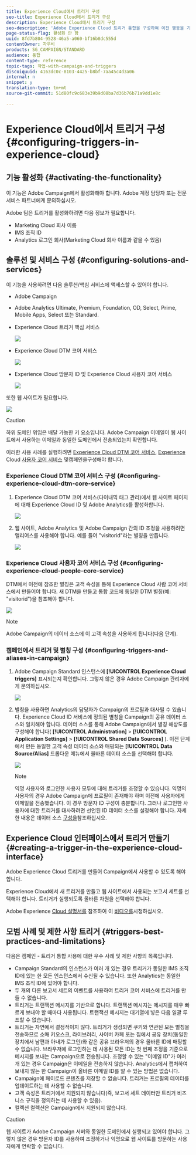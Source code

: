 ```yaml
---
title: Experience Cloud에서 트리거 구성
seo-title: Experience Cloud에서 트리거 구성
description: Experience Cloud에서 트리거 구성
seo-description: 'Adobe Experience Cloud 트리거 통합을 구성하여 이전 행동을 기반으로 고객에게 개인화된 전달을 전송하는 방법을 살펴볼 수 있습니다. '
page-status-flag: 활성화 안 함
uuid: 8fd7b804-9528-46a5-a060-bf16b8dc555d
contentOwner: 자우비
products: SG_CAMPAIGN/STANDARD
audience: 통합
content-type: reference
topic-tags: 작업-with-campaign-and-triggers
discoiquuid: 4163dc0c-8103-4425-b8bf-7aa45c4d3a06
internal: n
snippet: y
translation-type: tm+mt
source-git-commit: 51d80fc9c683e39b9d08ba7d36b76b71a9dd1e8c

---
```



# Experience Cloud에서 트리거 구성{#configuring-triggers-in-experience-cloud}

## 기능 활성화 {#activating-the-functionality}

이 기능은 Adobe Campaign에서 활성화해야 합니다. Adobe 계정 담당자 또는 전문 서비스 파트너에게 문의하십시오.

Adobe 팀은 트리거를 활성화하려면 다음 정보가 필요합니다.

* Marketing Cloud 회사 이름
* IMS 조직 ID
* Analytics 로그인 회사(Marketing Cloud 회사 이름과 같을 수 있음)

## 솔루션 및 서비스 구성 {#configuring-solutions-and-services}

이 기능을 사용하려면 다음 솔루션/핵심 서비스에 액세스할 수 있어야 합니다.

* Adobe Campaign
* Adobe Analytics Ultimate, Premium, Foundation, OD, Select, Prime, Mobile Apps, Select 또는 Standard.
* Experience Cloud 트리거 핵심 서비스

   ![](assets/trigger_uc_prereq_1.png)

* Experience Cloud DTM 코어 서비스

   ![](assets/trigger_uc_prereq_2.png)

* Experience Cloud 방문자 ID 및 Experience Cloud 사용자 코어 서비스

   ![](assets/trigger_uc_prereq_3.png)

또한 웹 사이트가 필요합니다.

![](assets/trigger_uc_prereq_4.png)

>[!CAUTION]
>
>하위 도메인 위임은 배달 가능한 키 요소입니다. Adobe Campaign 이메일이 웹 사이트에서 사용하는 이메일과 동일한 도메인에서 전송되었는지 확인합니다.

이러한 사용 사례를 실행하려면 [Experience Cloud DTM 코어 서비스](#configuring-experience-cloud-dtm-core-service), [Experience](#configuring-experience-cloud-people-core-service) Cloud [사용자 코어 서비스](#configuring-triggers-and-aliases-in-campaign) 및캠페인을구성해야 합니다.

### Experience Cloud DTM 코어 서비스 구성 {#configuring-experience-cloud-dtm-core-service}

1. Experience Cloud DTM 코어 서비스(다이내믹 태그 관리)에서 웹 사이트 페이지에 대해 Experience Cloud ID 및 Adobe Analytics를 활성화합니다.

   ![](assets/trigger_uc_conf_1.png)

1. 웹 사이트, Adobe Analytics 및 Adobe Campaign 간의 ID 조정을 사용하려면 앨리어스를 사용해야 합니다. 예를 들어 "visitorid"라는 별칭을 만듭니다.

   ![](assets/trigger_uc_conf_2.png)

### Experience Cloud 사용자 코어 서비스 구성 {#configuring-experience-cloud-people-core-service}

DTM에서 이전에 참조한 별칭은 고객 속성을 통해 Experience Cloud 사람 코어 서비스에서 만들어야 합니다. 새 DTM을 만들고 통합 코드에 동일한 DTM 별칭(예: "visitorid")을 참조해야 합니다.

![](assets/trigger_uc_conf_3.png)

>[!NOTE]
>
>Adobe Campaign의 데이터 소스에 이 고객 속성을 사용하게 됩니다(다음 단계).

### 캠페인에서 트리거 및 별칭 구성 {#configuring-triggers-and-aliases-in-campaign}

1. Adobe Campaign Standard 인스턴스에 **[!UICONTROL Experience Cloud triggers]** 표시되는지 확인합니다. 그렇지 않은 경우 Adobe Campaign 관리자에게 문의하십시오.

   ![](assets/remarketing_1.png)

1. 별칭을 사용하면 Analytics의 담당자가 Campaign의 프로필과 대사될 수 있습니다. Experience Cloud ID 서비스에 정의된 별칭을 Campaign의 공유 데이터 소스와 일치해야 합니다. 데이터 소스를 통해 Adobe Campaign에서 별칭 해상도를 구성해야 합니다( **[!UICONTROL Administration]** &gt; **[!UICONTROL Application Settings]** &gt; **[!UICONTROL Shared Data Sources]** ). 이전 단계에서 만든 동일한 고객 속성 데이터 소스와 매핑되는 **[!UICONTROL Data Source/Alias]** 드롭다운 메뉴에서 올바른 데이터 소스를 선택해야 합니다.

   ![](assets/trigger_uc_conf_5.png)

   >[!NOTE]
   >
   >익명 사용자와 로그인한 사용자 모두에 대해 트리거를 조정할 수 있습니다. 익명의 사용자의 경우 Adobe Campaign에 프로필이 존재해야 하며 이전에 사용자에게 이메일을 전송했습니다. 이 경우 방문자 ID 구성이 충분합니다. 그러나 로그인한 사용자에 대한 트리거를 대사하려면 선언된 ID 데이터 소스를 설정해야 합니다. 자세한 내용은 데이터 소스 [구성을](../../integrating/using/provisioning-and-configuring-integration-with-audience-manager-or-people-core-service.md#step-2--configure-the-data-sources)참조하십시오.

## Experience Cloud 인터페이스에서 트리거 만들기 {#creating-a-trigger-in-the-experience-cloud-interface}

Adobe Experience Cloud 트리거를 만들어 Campaign에서 사용할 수 있도록 해야 합니다.

Experience Cloud에서 새 트리거를 만들고 웹 사이트에서 사용되는 보고서 세트를 선택해야 합니다. 트리거가 실행되도록 올바른 차원을 선택해야 합니다.

Adobe Experience [Cloud 설명서를](https://marketing.adobe.com/resources/help/en_US/mcloud/triggers.html) 참조하여 이 [비디오를](https://helpx.adobe.com/marketing-cloud/how-to/email-marketing.html#step-two)시청하십시오.

## 모범 사례 및 제한 사항 트리거 {#triggers-best-practices-and-limitations}

다음은 캠페인 - 트리거 통합 사용에 대한 우수 사례 및 제한 사항의 목록입니다.

* Campaign Standard의 인스턴스가 여러 개 있는 경우 트리거가 동일한 IMS 조직 ID에 있는 한 모든 인스턴스에서 수신될 수 있습니다. 또한 Analytics는 동일한 IMS 조직 ID에 있어야 합니다.
* 두 개의 다른 보고서 세트의 이벤트를 사용하여 트리거 코어 서비스에 트리거를 만들 수 없습니다.
* 트리거는 트랜잭션 메시지를 기반으로 합니다. 트랜잭션 메시지는 메시지를 매우 빠르게 보내야 할 때마다 사용됩니다. 트랜잭션 메시지는 대기열에 넣은 다음 일괄 루프할 수 없습니다.
* 트리거는 자연에서 결정적이지 않다. 트리거가 생성되면 쿠키와 연관된 모든 별칭을 전송하므로 소매 키오스크, 라이브러리, 사이버 카페 또는 집에서 공유 장치(동일한 장치에서 남편과 아내가 로그인)와 같은 공유 브라우저의 경우 올바른 ID에 매핑할 수 없습니다. 브라우저에 로그인하는 데 사용된 모든 ID는 첫 번째 조정을 기준으로 메시지를 보내는 Campaign으로 전송됩니다. 조정할 수 있는 "이메일 ID"가 여러 개 있는 경우 Campaign은 이메일을 전송하지 않습니다. Analytics에서 캡처하여 보내지 않는 한 Campaign이 올바른 이메일 ID를 알 수 있는 방법은 없습니다.
* Campaign에 페이로드 콘텐츠를 저장할 수 없습니다. 트리거는 프로필의 데이터를 업데이트하는 데 사용할 수 없습니다.
* 고객 속성은 트리거에서 지원되지 않습니다(즉, 보고서 세트 데이터만 트리거 비즈니스 규칙을 정의하는 데 사용할 수 있음).
* 컬렉션 컬렉션은 Campaign에서 지원되지 않습니다.

>[!CAUTION]
>
>웹 사이트가 Adobe Campaign 서버와 동일한 도메인에서 실행되고 있어야 합니다. 그렇지 않은 경우 방문자 ID를 사용하여 조정하거나 익명으로 웹 사이트를 방문하는 사용자에게 연락할 수 없습니다.

